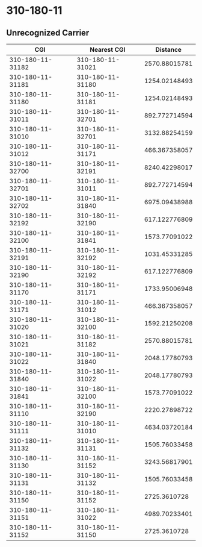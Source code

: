 # 310-180-11
## Unrecognized Carrier


| CGI | Nearest CGI | Distance |
|-----|-------------|----------|
| 310-180-11-31182 | 310-180-11-31021 | 2570.88015781 |
| 310-180-11-31181 | 310-180-11-31180 | 1254.02148493 |
| 310-180-11-31180 | 310-180-11-31181 | 1254.02148493 |
| 310-180-11-31011 | 310-180-11-32701 | 892.772714594 |
| 310-180-11-31010 | 310-180-11-32701 | 3132.88254159 |
| 310-180-11-31012 | 310-180-11-31171 | 466.367358057 |
| 310-180-11-32700 | 310-180-11-32191 | 8240.42298017 |
| 310-180-11-32701 | 310-180-11-31011 | 892.772714594 |
| 310-180-11-32702 | 310-180-11-31840 | 6975.09438988 |
| 310-180-11-32192 | 310-180-11-32190 | 617.122776809 |
| 310-180-11-32100 | 310-180-11-31841 | 1573.77091022 |
| 310-180-11-32191 | 310-180-11-32192 | 1031.45331285 |
| 310-180-11-32190 | 310-180-11-32192 | 617.122776809 |
| 310-180-11-31170 | 310-180-11-31171 | 1733.95006948 |
| 310-180-11-31171 | 310-180-11-31012 | 466.367358057 |
| 310-180-11-31020 | 310-180-11-32100 | 1592.21250208 |
| 310-180-11-31021 | 310-180-11-31182 | 2570.88015781 |
| 310-180-11-31022 | 310-180-11-31840 | 2048.17780793 |
| 310-180-11-31840 | 310-180-11-31022 | 2048.17780793 |
| 310-180-11-31841 | 310-180-11-32100 | 1573.77091022 |
| 310-180-11-31110 | 310-180-11-32190 | 2220.27898722 |
| 310-180-11-31111 | 310-180-11-31010 | 4634.03720184 |
| 310-180-11-31132 | 310-180-11-31131 | 1505.76033458 |
| 310-180-11-31130 | 310-180-11-31152 | 3243.56817901 |
| 310-180-11-31131 | 310-180-11-31132 | 1505.76033458 |
| 310-180-11-31150 | 310-180-11-31152 | 2725.3610728 |
| 310-180-11-31151 | 310-180-11-31022 | 4989.70233401 |
| 310-180-11-31152 | 310-180-11-31150 | 2725.3610728 |
